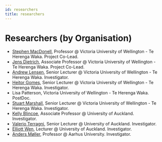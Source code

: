 ```yaml
---
id: researchers
title: researchers
---
```


# Researchers (by Organisation)

- [Stephen MacDonell](https://people.wgtn.ac.nz/stephen.macdonell), Professor @ Victoria University of Wellington - Te Herenga Waka. Project Co-Lead. 
- [Jens Dietrich](https://people.wgtn.ac.nz/jens.dietrich/), Associate Professor @ Victoria University of Wellington - Te Herenga Waka. Project Co-Lead. 
- [Andrew Lensen](https://people.wgtn.ac.nz/andrew.lensen), Senior Lecturer @ Victoria University of Wellington - Te Herenga Waka. Investigator.
- [Heitor Gomes](https://people.wgtn.ac.nz/heitor.gomes/), Senior Lecturer @ Victoria University of Wellington - Te Herenga Waka. Investigator.
- Lisa Patterson, Victoria University of Wellington - Te Herenga Waka. PostDoc. 
- [Stuart Marshall](https://people.wgtn.ac.nz/stuart.marshall/), Senior Lecturer @ Victoria University of Wellington - Te Herenga Waka. Investigator.
- [Kelly Blincoe](https://profiles.auckland.ac.nz/k-blincoe/), Associate Professor @ University of Auckland. Investigator.
- [Valerio Terragni](https://profiles.auckland.ac.nz/v-terragni), Senior Lecturer @ University of Auckland. Investigator.
- [Elliott Wen](https://profiles.auckland.ac.nz/elliott-wen), Lecturer @ University of Auckland. Investigator.
- [Anders Møller](https://cs.au.dk/~amoeller/), Professor @ Aarhus University. Investigator.
